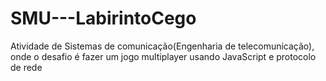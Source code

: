 # SMU---LabirintoCego
Atividade de Sistemas de comunicação(Engenharia de telecomunicação), onde o desafio é fazer um jogo multiplayer usando JavaScript e protocolo de rede 
